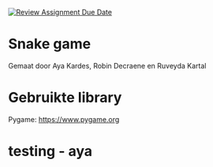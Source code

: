 [![Review Assignment Due Date](https://classroom.github.com/assets/deadline-readme-button-24ddc0f5d75046c5622901739e7c5dd533143b0c8e959d652212380cedb1ea36.svg)](https://classroom.github.com/a/cS8uLRaM)

# Snake game
Gemaat door Aya Kardes, Robin Decraene en Ruveyda Kartal

# Gebruikte library
Pygame: https://www.pygame.org

# testing - aya